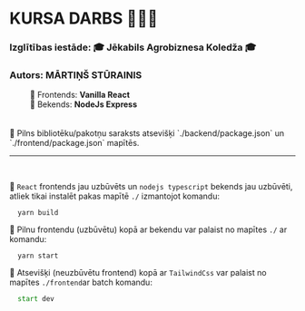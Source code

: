 # KURSA DARBS 🚀🚀🚀

### Izglītības iestāde: 🎓 __Jēkabils Agrobiznesa Koledža__ 🎓
### Autors: __MĀRTIŅŠ STŪRAINIS__
<div style="margin-left: 36px">🌟 Frontends: <span style="font-weight: bold">Vanilla React</span></div>
<div style="margin-left: 36px">🧩 Bekends: <span style="font-weight: bold">NodeJs Express</span></div>
<br><br>
📝 Pilns bibliotēku/pakotņu saraksts atsevišķi `./backend/package.json` un `./frontend/package.json` mapītēs.

<br>

--- 

<br>

📝 `React` frontends jau uzbūvēts un `nodejs typescript` bekends jau uzbūvēti, atliek tikai instalēt pakas mapītē `./` izmantojot komandu:

```
  yarn build
```
 
📝 Pilnu frontendu (uzbūvētu) kopā ar bekendu var palaist no mapītes `./` ar komandu:

```
  yarn start
```

📝 Atsevišķi (neuzbūvētu frontend) kopā ar `TailwindCss` var palaist no mapītes `./frontend`ar batch komandu:
```bat
  start dev
```

